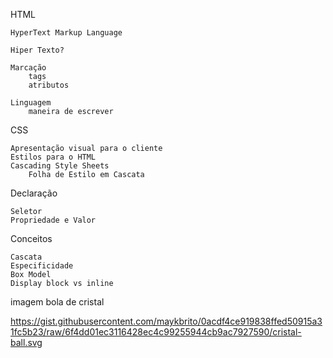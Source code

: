 HTML

    HyperText Markup Language

    Hiper Texto?

    Marcação
        tags
        atributos

    Linguagem
        maneira de escrever

CSS

    Apresentação visual para o cliente
    Estilos para o HTML
    Cascading Style Sheets
        Folha de Estilo em Cascata

Declaração

    Seletor
    Propriedade e Valor

Conceitos

    Cascata
    Especificidade
    Box Model
    Display block vs inline

imagem bola de cristal

https://gist.githubusercontent.com/maykbrito/0acdf4ce919838ffed50915a31fc5b23/raw/6f4dd01ec3116428ec4c99255944cb9ac7927590/cristal-ball.svg
